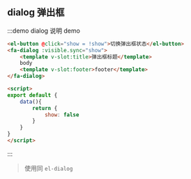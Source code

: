 ## dialog 弹出框
:::demo dialog 说明 demo 
```html
<el-button @click="show = !show">切换弹出框状态</el-button>
<fa-dialog :visible.sync="show">
    <template v-slot:title>弹出框标题</template>
    body
    <template v-slot:footer>footer</template>
</fa-dialog>

<script>
export default {
    data(){
        return {
            show: false
        }  
    }
}
</script>
```
:::

> 使用同 `el-dialog`
